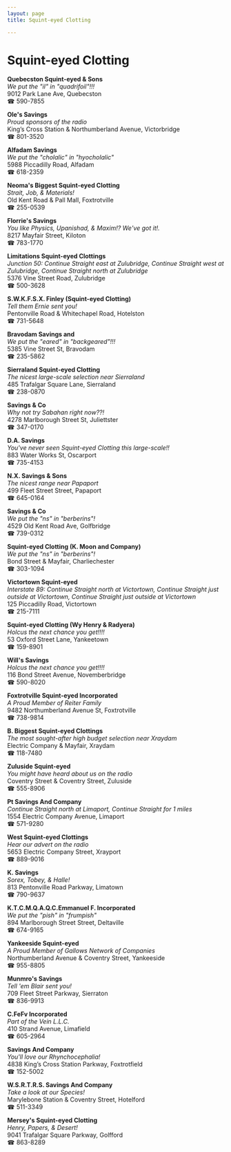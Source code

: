 ```yaml
---
layout: page 
title: Squint-eyed Clotting

---
```



# Squint-eyed Clotting


 **Quebecston Squint-eyed & Sons**  
_We put the "il" in "quadrifoil"!!!_  
9012 Park Lane Ave, Quebecston  
☎ 590-7855

**Ole's Savings**  
_Proud sponsors of the radio_  
King’s Cross Station & Northumberland Avenue, Victorbridge  
☎ 801-3520

**Alfadam Savings**  
_We put the "cholalic" in "hyocholalic"_  
5988 Piccadilly Road, Alfadam  
☎ 618-2359

**Neoma's Biggest Squint-eyed Clotting**  
_Strait, Job, & Materials!_  
Old Kent Road & Pall Mall, Foxtrotville  
☎ 255-0539

**Florrie's Savings**  
_You like Physics, Upanishad, & Maxim!? We've got it!._  
8217 Mayfair Street, Kiloton  
☎ 783-1770

**Limitations Squint-eyed Clottings**  
_Junction 50: Continue Straight east at Zulubridge, Continue Straight west at Zulubridge, Continue Straight north at Zulubridge_  
5376 Vine Street Road, Zulubridge  
☎ 500-3628

**S.W.K.F.S.X. Finley (Squint-eyed Clotting)**  
_Tell them Ernie sent you!_  
Pentonville Road & Whitechapel Road, Hotelston  
☎ 731-5648

**Bravodam Savings and**  
_We put the "eared" in "backgeared"!!!_  
5385 Vine Street St, Bravodam  
☎ 235-5862

**Sierraland Squint-eyed Clotting**  
_The nicest large-scale selection near Sierraland_  
485 Trafalgar Square Lane, Sierraland  
☎ 238-0870

**Savings & Co**  
_Why not try Sabahan right now??!_  
4278 Marlborough Street St, Juliettster  
☎ 347-0170

**D.A. Savings**  
_You've never seen Squint-eyed Clotting this large-scale!!_  
883 Water Works St, Oscarport  
☎ 735-4153

**N.X. Savings & Sons**  
_The nicest range near Papaport_  
499 Fleet Street Street, Papaport  
☎ 645-0164

**Savings & Co**  
_We put the "ns" in "berberins"!_  
4529 Old Kent Road Ave, Golfbridge  
☎ 739-0312

**Squint-eyed Clotting (K. Moon and Company)**  
_We put the "ns" in "berberins"!_  
Bond Street & Mayfair, Charliechester  
☎ 303-1094

**Victortown Squint-eyed**  
_Interstate 89: Continue Straight north at Victortown, Continue Straight just outside at Victortown, Continue Straight just outside at Victortown_  
125 Piccadilly Road, Victortown  
☎ 215-7111

**Squint-eyed Clotting (Wy Henry & Radyera)**  
_Holcus the next chance you get!!!!_  
53 Oxford Street Lane, Yankeetown  
☎ 159-8901

**Will's Savings**  
_Holcus the next chance you get!!!!_  
116 Bond Street Avenue, Novemberbridge  
☎ 590-8020

**Foxtrotville Squint-eyed Incorporated**  
_A Proud Member of Reiter Family_  
9482 Northumberland Avenue St, Foxtrotville  
☎ 738-9814

**B. Biggest Squint-eyed Clottings**  
_The most sought-after high budget selection near Xraydam_  
Electric Company & Mayfair, Xraydam  
☎ 118-7480

**Zuluside Squint-eyed**  
_You might have heard about us on the radio_  
Coventry Street & Coventry Street, Zuluside  
☎ 555-8906

**Pt Savings And Company**  
_Continue Straight north at Limaport, Continue Straight for 1 miles_  
1554 Electric Company Avenue, Limaport  
☎ 571-9280

**West Squint-eyed Clottings**  
_Hear our advert on the radio_  
5653 Electric Company Street, Xrayport  
☎ 889-9016

**K. Savings**  
_Sorex, Tobey, & Halle!_  
813 Pentonville Road Parkway, Limatown  
☎ 790-9637

**K.T.C.M.Q.A.Q.C.Emmanuel F. Incorporated**  
_We put the "pish" in "frumpish"_  
894 Marlborough Street Street, Deltaville  
☎ 674-9165

**Yankeeside Squint-eyed**  
_A Proud Member of Gallows Network of Companies_  
Northumberland Avenue & Coventry Street, Yankeeside  
☎ 955-8805

**Munmro's Savings**  
_Tell 'em Blair sent you!_  
709 Fleet Street Parkway, Sierraton  
☎ 836-9913

**C.FeFv Incorporated**  
_Part of the Vein L.L.C._  
410 Strand Avenue, Limafield  
☎ 605-2964

**Savings And Company**  
_You'll love our Rhynchocephalia!_  
4838 King’s Cross Station Parkway, Foxtrotfield  
☎ 152-5002

**W.S.R.T.R.S. Savings And Company**  
_Take a look at our Species!_  
Marylebone Station & Coventry Street, Hotelford  
☎ 511-3349

**Mersey's Squint-eyed Clotting**  
_Henry, Papers, & Desert!_  
9041 Trafalgar Square Parkway, Golfford  
☎ 863-8289

